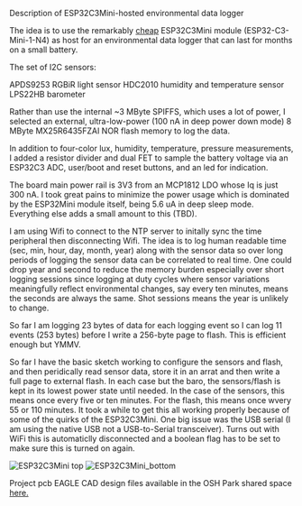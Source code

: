 Description of ESP32C3Mini-hosted environmental data logger

The idea is to use the remarkably [cheap](https://www.digikey.com/en/products/detail/espressif-systems/ESP32-C3-MINI-1-N4/138775740) ESP32C3Mini module (ESP32-C3-Mini-1-N4) as host for an environmental data logger that can last for months on a small battery. 

The set of I2C sensors:

APDS9253 RGBiR light sensor
HDC2010 humidity and temperature sensor
LPS22HB barometer

Rather than use the internal ~3 MByte SPIFFS, which uses a lot of power, I selected an external, ultra-low-power (100 nA in deep power down mode) 8 MByte MX25R6435FZAI NOR flash memory to log the data. 

In addition to four-color lux, humidity, temperature, pressure measurements, I added a resistor divider and dual FET to sample the battery voltage via an ESP32C3 ADC, user/boot and reset buttons, and an led for indication. 

The board main power rail is 3V3 from an MCP1812 LDO whose Iq is just 300 nA. I took great pains to minimize the power usage which is dominated by the ESP32Mini module itself, being 5.6 uA in deep sleep mode. Everything else adds a small amount to this (TBD).

I am using Wifi to connect to the NTP server to initally sync the time peripheral then disconnecting Wifi. The idea is to log human readable time (sec, min, hour, day, month, year) along with the sensor data so over long periods of logging the sensor data can be correlated to real time. One could drop year and second to reduce the memory burden especially over short logging sessions since logging at duty cycles where sensor variations meaningfully reflect environmental changes, say every ten minutes, means the seconds are always the same. Shot sessions means the year is unlikely to change.

So far I am logging 23 bytes of data for each logging event so I can log 11 events (253 bytes) before I write a 256-byte page to flash. This is efficient enough but YMMV.

So far I have the basic sketch working to configure the sensors and flash, and then peridically read sensor data, store it in an arrat and then write a full page to external flash. In each case but the baro, the sensors/flash is kept in its lowest power state until needed. In the case of the sensors, this means once every five or ten minutes. For the flash, this means once wvery 55 or 110 minutes. It took a while to get this all working properly because of some of the quirks of the ESP32C3Mini. One big issue was the USB serial (I am using the native USB not a USB-to-Serial transceiver). Turns out with WiFi this is automaticlly disconnected and  a boolean flag has to be set to make sure this is turned on again.

![ESP32C3Mini top](https://user-images.githubusercontent.com/6698410/166591280-3111662b-efe1-49bb-904c-abd950bf572f.jpg)
![ESP32C3Mini_bottom](https://user-images.githubusercontent.com/6698410/166591298-9c89f85a-87d2-4b78-b5d7-5e32c969c563.jpg)

Project pcb EAGLE CAD design files available in the OSH Park shared space [here.](https://oshpark.com/shared_projects/6YSyYfg9)
